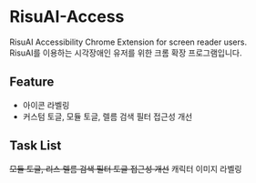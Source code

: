 # RisuAI-Access
RisuAI Accessibility Chrome Extension for screen reader users.   
RisuAI를 이용하는 시각장애인 유저를 위한 크롬 확장 프로그램입니다.

## Feature
- 아이콘 라벨링
- 커스텀 토글, 모듈 토글, 렐름 검색 필터 접근성 개선

## Task List
~~모듈 토글, 리스 렐름 검색 필터 토글 접근성 개선~~
캐릭터 이미지 라벨링


